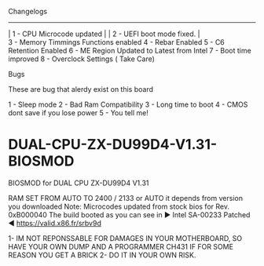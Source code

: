 
Changelogs

-------------------------------------------


|   1 - CPU Microcode updated   | 
|   2 - UEFI boot mode fixed.   |  
3 - Memory Timmings Functions enabled
4 - Rebar Enabled
5 - C6 Retention Enabled
6 - ME Region Updated to Latest from Intel
7 - Boot time improved
8 - Overclock Settings ( Take Care)

Bugs 

These are bug that alerdy exist on this board

1 - Sleep mode
2 - Bad Ram Compatibility
3 - Long time to boot
4 - CMOS dont save if you lose power
5 - You tell me!




# DUAL-CPU-ZX-DU99D4-V1.31-BIOSMOD
BIOSMOD for DUAL CPU ZX-DU99D4 V1.31 



RAM SET FROM AUTO TO 2400 / 2133 or AUTO it depends from version you downloaded
Note: Microcodes updated from stock bios for Rev. 0xB000040 The build booted as you can see in ► Intel SA-00233 Patched ◄ https://valid.x86.fr/srbv9d

1- IM NOT REPONSSABLE FOR DAMAGES IN YOUR MOTHERBOARD, SO HAVE YOUR OWN DUMP AND A PROGRAMMER CH431 IF FOR SOME REASON YOU GET A BRICK
2- DO IT IN YOUR OWN RISK.

